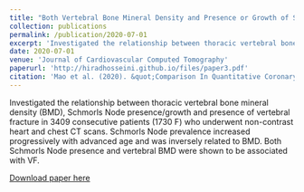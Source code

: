 ```yaml
---
title: "Both Vertebral Bone Mineral Density and Presence or Growth of Schmorls Node Are Important Pedictors for Future Vertebral Fracture"
collection: publications
permalink: /publication/2020-07-01
excerpt: 'Investigated the relationship between thoracic vertebral bone mineral density (BMD), Schmorls Node presence/growth and presence of vertebral fracture in 3409 consecutive patients (1730 F) who underwent non-contrast heart and chest CT scans. Schmorls Node prevalence increased progressively with advanced age and was inversely related to BMD. Both Schmorls Node presence and vertebral BMD were shown to be associated with VF.'
date: 2020-07-01
venue: 'Journal of Cardiovascular Computed Tomography'
paperurl: 'http://hiradhosseini.github.io/files/paper3.pdf'
citation: 'Mao et al. (2020). &quot;Comparison In Quantitative Coronary Calcified Plaque Burden Between Filter Back Projection and Iterative Reconstruction Algorithm Using Scan With Various Exposure Dosage.&quot; <i>Journal of Cardiovascular Computed Tomography</i>. 14(3).'
---
```

Investigated the relationship between thoracic vertebral bone mineral density (BMD), Schmorls Node presence/growth and presence of vertebral fracture in 3409 consecutive patients (1730 F) who underwent non-contrast heart and chest CT scans. Schmorls Node prevalence increased progressively with advanced age and was inversely related to BMD. Both Schmorls Node presence and vertebral BMD were shown to be associated with VF.

[Download paper here](http://hiradhosseini.github.io/files/paper3.pdf)

